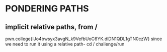 # PONDERING PATHS
## implicit relative paths, from /
pwn.college{IJo4bwsyx3avgN_k9VefbUoC6YK.dlDN1QDL1gTN0czW}
since we need to run it using a relative path-
cd /
challenge/run
